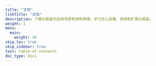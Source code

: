 ```yaml
---
title: "文档"
linkTitle: "文档"
description: 了解北极星的应用场景和架构原理，学习怎么部署、使用和扩展北极星。
weight: 1
menu:
  main:
    weight: 20
skip_toc: true
skip_sidebar: true
test: table-of-contents
doc_type: docs
---
```

